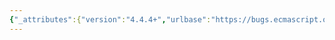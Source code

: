 ```yaml
---
{"_attributes":{"version":"4.4.4+","urlbase":"https://bugs.ecmascript.org/","maintainer":"dherman@mozilla.com"},"bug":{"bug_id":2687,"creation_ts":"2014-04-19 16:04:00 -0700","short_desc":"Remove identity and thrower functions from promises","delta_ts":"2014-05-09 13:17:38 -0700","product":"Draft for 6th Edition","component":"editorial issue","version":"Rev 23: April 5, 2014 Draft","rep_platform":"All","op_sys":"All","bug_status":"RESOLVED","resolution":"FIXED","priority":"Normal","bug_severity":"enhancement","everconfirmed":true,"reporter":{"uid":"d","name":"Domenic Denicola"},"assigned_to":{"uid":"allen","name":"Allen Wirfs-Brock"},"long_desc":[{"commentid":7834,"comment_count":0,"who":{"uid":"d","name":"Domenic Denicola"},"bug_when":"2014-04-19 16:04:31 -0700","thetext":"Per your guidance, removed identity and thrower functions from the promise section. I hope the way I did it seems good to you.\n\nMarkdown diff: https://github.com/domenic/promises-unwrapping/compare/e40ce...92cbba?name=92cbba#diff-04c6e90faac2675aa89e2176d2eec7d8\n\nRendered diff: https://github.com/domenic/promises-unwrapping/compare/e40ce...92cbba?name=92cbba&short_path=04c6e90#diff-04c6e90faac2675aa89e2176d2eec7d8\n\nThe rendered diff is quite readable this time."},{"commentid":8272,"comment_count":1,"who":{"uid":"allen","name":"Allen Wirfs-Brock"},"bug_when":"2014-05-09 13:17:38 -0700","thetext":"fixed in rev24\n\nI did my own changes before I say this, but they are equivalent."}]}}
---
```

